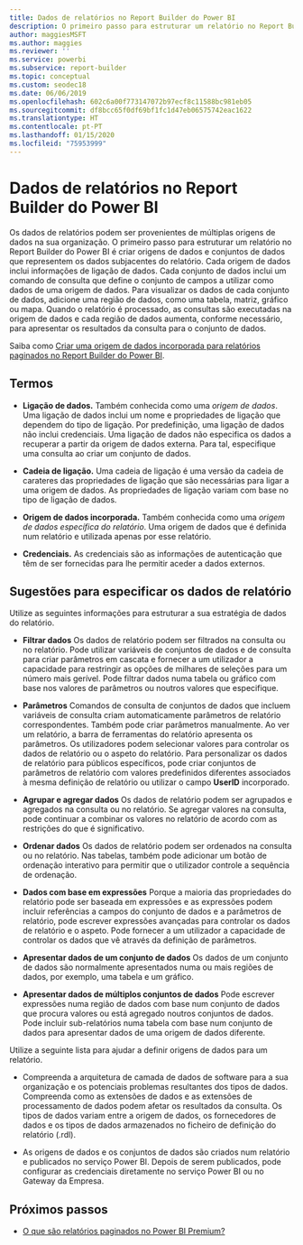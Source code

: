 ```yaml
---
title: Dados de relatórios no Report Builder do Power BI
description: O primeiro passo para estruturar um relatório no Report Builder do Power BI é criar origens de dados e conjuntos de dados que representem os dados subjacentes do relatório.
author: maggiesMSFT
ms.author: maggies
ms.reviewer: ''
ms.service: powerbi
ms.subservice: report-builder
ms.topic: conceptual
ms.custom: seodec18
ms.date: 06/06/2019
ms.openlocfilehash: 602c6a00f773147072b97ecf8c11588bc981eb05
ms.sourcegitcommit: df8bcc65f0df69bf1fc1d47eb06575742eac1622
ms.translationtype: HT
ms.contentlocale: pt-PT
ms.lasthandoff: 01/15/2020
ms.locfileid: "75953999"
---
```

# <a name="report-data-in-power-bi-report-builder"></a>Dados de relatórios no Report Builder do Power BI

Os dados de relatórios podem ser provenientes de múltiplas origens de dados na sua organização. O primeiro passo para estruturar um relatório no Report Builder do Power BI é criar origens de dados e conjuntos de dados que representem os dados subjacentes do relatório. Cada origem de dados inclui informações de ligação de dados. Cada conjunto de dados inclui um comando de consulta que define o conjunto de campos a utilizar como dados de uma origem de dados. Para visualizar os dados de cada conjunto de dados, adicione uma região de dados, como uma tabela, matriz, gráfico ou mapa. Quando o relatório é processado, as consultas são executadas na origem de dados e cada região de dados aumenta, conforme necessário, para apresentar os resultados da consulta para o conjunto de dados.  

Saiba como [Criar uma origem de dados incorporada para relatórios paginados no Report Builder do Power BI](paginated-reports-embedded-data-source.md).


##  <a name="BkMk_ReportDataTerms"></a> Termos  
  
- **Ligação de dados.** Também conhecida como uma *origem de dados*. Uma ligação de dados inclui um nome e propriedades de ligação que dependem do tipo de ligação. Por predefinição, uma ligação de dados não inclui credenciais. Uma ligação de dados não especifica os dados a recuperar a partir da origem de dados externa. Para tal, especifique uma consulta ao criar um conjunto de dados.  
  
- **Cadeia de ligação.** Uma cadeia de ligação é uma versão da cadeia de carateres das propriedades de ligação que são necessárias para ligar a uma origem de dados. As propriedades de ligação variam com base no tipo de ligação de dados.  
  
- **Origem de dados incorporada.** Também conhecida como uma *origem de dados específica do relatório*. Uma origem de dados que é definida num relatório e utilizada apenas por esse relatório.  
  
- **Credenciais.** As credenciais são as informações de autenticação que têm de ser fornecidas para lhe permitir aceder a dados externos.  
  
##  <a name="BkMk_ReportDataTips"></a> Sugestões para especificar os dados de relatório

 Utilize as seguintes informações para estruturar a sua estratégia de dados do relatório.  
  
- **Filtrar dados** Os dados de relatório podem ser filtrados na consulta ou no relatório. Pode utilizar variáveis de conjuntos de dados e de consulta para criar parâmetros em cascata e fornecer a um utilizador a capacidade para restringir as opções de milhares de seleções para um número mais gerível. Pode filtrar dados numa tabela ou gráfico com base nos valores de parâmetros ou noutros valores que especifique.  
  
- **Parâmetros** Comandos de consulta de conjuntos de dados que incluem variáveis de consulta criam automaticamente parâmetros de relatório correspondentes. Também pode criar parâmetros manualmente. Ao ver um relatório, a barra de ferramentas do relatório apresenta os parâmetros. Os utilizadores podem selecionar valores para controlar os dados de relatório ou o aspeto do relatório. Para personalizar os dados de relatório para públicos específicos, pode criar conjuntos de parâmetros de relatório com valores predefinidos diferentes associados à mesma definição de relatório ou utilizar o campo **UserID** incorporado. 
  
- **Agrupar e agregar dados** Os dados de relatório podem ser agrupados e agregados na consulta ou no relatório. Se agregar valores na consulta, pode continuar a combinar os valores no relatório de acordo com as restrições do que é significativo.  
  
- **Ordenar dados** Os dados de relatório podem ser ordenados na consulta ou no relatório. Nas tabelas, também pode adicionar um botão de ordenação interativo para permitir que o utilizador controle a sequência de ordenação.  
  
- **Dados com base em expressões** Porque a maioria das propriedades do relatório pode ser baseada em expressões e as expressões podem incluir referências a campos do conjunto de dados e a parâmetros de relatório, pode escrever expressões avançadas para controlar os dados de relatório e o aspeto. Pode fornecer a um utilizador a capacidade de controlar os dados que vê através da definição de parâmetros.  
  
- **Apresentar dados de um conjunto de dados** Os dados de um conjunto de dados são normalmente apresentados numa ou mais regiões de dados, por exemplo, uma tabela e um gráfico.  
  
- **Apresentar dados de múltiplos conjuntos de dados** Pode escrever expressões numa região de dados com base num conjunto de dados que procura valores ou está agregado noutros conjuntos de dados. Pode incluir sub-relatórios numa tabela com base num conjunto de dados para apresentar dados de uma origem de dados diferente.  
  
 Utilize a seguinte lista para ajudar a definir origens de dados para um relatório.  
  
- Compreenda a arquitetura de camada de dados de software para a sua organização e os potenciais problemas resultantes dos tipos de dados. Compreenda como as extensões de dados e as extensões de processamento de dados podem afetar os resultados da consulta. Os tipos de dados variam entre a origem de dados, os fornecedores de dados e os tipos de dados armazenados no ficheiro de definição do relatório (.rdl).  
  
- As origens de dados e os conjuntos de dados são criados num relatório e publicados no serviço Power BI. Depois de serem publicados, pode configurar as credenciais diretamente no serviço Power BI ou no Gateway da Empresa. 

## <a name="next-steps"></a>Próximos passos

- [O que são relatórios paginados no Power BI Premium?](paginated-reports-report-builder-power-bi.md)  
